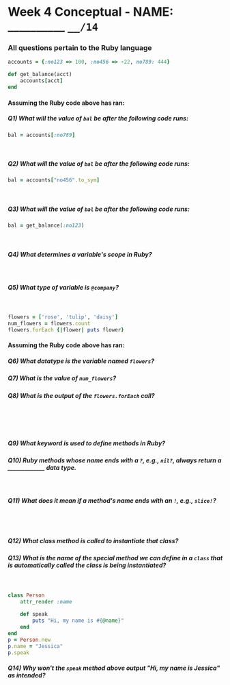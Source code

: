 # Week 4 Conceptual - NAME: __________ `__/14` 

### All questions pertain to the Ruby language

```ruby
accounts = {:no123 => 100, :no456 => -22, no789: 444}

def get_balance(acct)
	accounts[acct]
end
```
#### Assuming the Ruby code above has ran:

##### Q1) What will the value of `bal` be after the following code runs:

```ruby
bal = accounts[:no789]
```
<br>

##### Q2) What will the value of `bal` be after the following code runs:

```ruby
bal = accounts["no456".to_sym]
```
<br>

##### Q3) What will the value of `bal` be after the following code runs:

```ruby
bal = get_balance(:no123)
```
<br>

##### Q4) What determines a variable's scope in Ruby?
<br>

##### Q5) What type of variable is `@company`?
<br>

```ruby
flowers = ['rose', 'tulip', 'daisy']
num_flowers = flowers.count
flowers.forEach {|flower| puts flower}
```

#### Assuming the Ruby code above has ran:

##### Q6) What datatype is the variable named `flowers`?


##### Q7) What is the value of `num_flowers`?

##### Q8) What is the output of the `flowers.forEach` call?
<br><br><br>


##### Q9) What _keyword_ is used to define methods in Ruby?

##### Q10) Ruby methods whose name ends with a `?`, e.g., `nil?`, always return a _____________ data type.
<br>

##### Q11) What does it mean if a method's name ends with an `!`, e.g., `slice!`?
<br><br>

##### Q12) What class method is called to instantiate that class?


##### Q13) What is the name of the special method we can define in a `class` that is automatically called the class is being instantiated?
<br>

```ruby
class Person
	attr_reader :name
	
	def speak
		puts "Hi, my name is #{@name}"
	end
end
p = Person.new
p.name = "Jessica"
p.speak
```

##### Q14) Why won't the `speak` method above output "Hi, my name is Jessica" as intended?